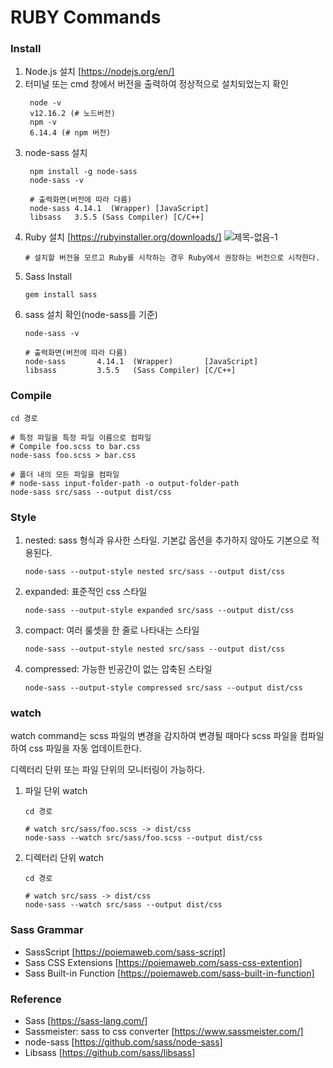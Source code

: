 RUBY Commands
==

### Install
1. Node.js 설치 [https://nodejs.org/en/]
2. 터미널 또는 cmd 창에서 버전을 출력하여 정상적으로 설치되었는지 확인
   ~~~dash
    node -v
    v12.16.2 (# 노드버전)
    npm -v
    6.14.4 (# npm 버전)
   ~~~
3. node-sass 설치
   ~~~dash
    npm install -g node-sass
    node-sass -v

    # 출력화면(버전에 따라 다름)
    node-sass 4.14.1  (Wrapper) [JavaScript]
    libsass   3.5.5 (Sass Compiler) [C/C++]
   ~~~
4. Ruby 설치 [https://rubyinstaller.org/downloads/]
![제목-없음-1](https://user-images.githubusercontent.com/57767002/82867750-55039480-9f66-11ea-83db-1467200047ed.jpg)
   ~~~dash
   # 설치할 버전을 모르고 Ruby를 시작하는 경우 Ruby에서 권장하는 버전으로 시작한다.
   ~~~
5. Sass Install
   ~~~dash
   gem install sass
   ~~~
6. sass 설치 확인(node-sass를 기준)
   ~~~dash
   node-sass -v

   # 출력화면(버전에 따라 다름)
   node-sass       4.14.1  (Wrapper)       [JavaScript]
   libsass         3.5.5   (Sass Compiler) [C/C++]    
   ~~~


### Compile
~~~dash
cd 경로

# 특정 파일을 특정 파일 이름으로 컴파일
# Compile foo.scss to bar.css
node-sass foo.scss > bar.css

# 폴더 내의 모든 파일을 컴파일
# node-sass input-folder-path -o output-folder-path
node-sass src/sass --output dist/css
~~~

### Style
1. nested: sass 형식과 유사한 스타일. 기본값 옵션을 추가하지 않아도 기본으로 적용된다.
    ~~~dash
    node-sass --output-style nested src/sass --output dist/css
    ~~~

2. expanded: 표준적인 css 스타일
    ~~~dash
    node-sass --output-style expanded src/sass --output dist/css
    ~~~

3. compact: 여러 룰셋을 한 줄로 나타내는 스타일
    ~~~dash
    node-sass --output-style nested src/sass --output dist/css
    ~~~

4. compressed: 가능한 빈공간이 없는 압축된 스타일
    ~~~dash
    node-sass --output-style compressed src/sass --output dist/css
    ~~~

### watch
watch command는 scss 파일의 변경을 감지하여 변경될 때마다 scss 파일을 컴파일하여 css 파일을 자동 업데이트한다.


디렉터리 단위 또는 파일 단위의 모니터링이 가능하다.

1. 파일 단위 watch
    ~~~dash
    cd 경로

    # watch src/sass/foo.scss -> dist/css
    node-sass --watch src/sass/foo.scss --output dist/css
    ~~~

2. 디렉터리 단위 watch
    ~~~dash
    cd 경로

    # watch src/sass -> dist/css
    node-sass --watch src/sass --output dist/css
    ~~~

### Sass Grammar
+ SassScript [https://poiemaweb.com/sass-script]
+ Sass CSS Extensions [https://poiemaweb.com/sass-css-extention]
+ Sass Built-in Function [https://poiemaweb.com/sass-built-in-function]


### Reference
+ Sass [https://sass-lang.com/]
+ Sassmeister: sass to css converter [https://www.sassmeister.com/]
+ node-sass [https://github.com/sass/node-sass]
+ Libsass [https://github.com/sass/libsass]
